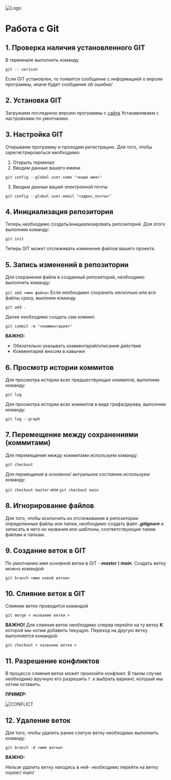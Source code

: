 ![Logo](Git-Logo-2Color.png)
# Работа с  Git 
## 1. Проверка наличия установленного GIT 
 В терминале выполнить команду 
 
 `git -- version`

Если GIT установлен, то появится сообщение с информацией о версии программы, иначе будет сообщение об ошибке/

## 2. Установка GIT
 Загружаем последнюю версию программы с 
  [сайта](https://git-scm.com/download/)
 Устанавливаем с настройками по умолчанию.

## 3. Настройка GIT
Открываем программу и проходим регистрацию.
Для того, чтобы зарегистрироваться необходимо:

1. Открыть терминал
2. Вводим данные вашего имени 

`git config --global user.name "<ваше имя>"`

3. Вводим данные вашей электронной почты

`git config --global user.email "<адрес_почты>"`

## 4. Инициализация репозитория

Теперь необходимо создать/инициализировать репозиторий.
Для этого выполним команду:

`git init`

Теперь GIT может отслеживать изменения файлов вашего проекта.

## 5. Запись изменений в репозитории

Для сохранения файла в созданный репозиторий, необходимо выполнить команду:

`
 git add <имя файла>
`
Если необходимо сохранить несколько или все файлы сразу, выолним команду 

`
 git add .
`

Далее необходимо создать сам коммит.

`
git commit -m "<комментария>"
`

 **ВАЖНО:** 

* Обязательно указывать комментарий/описание действия
* Комментарий вносим в кавычки

## 6. Просмотр истории коммитов
Для просмотра истории всех предшествующих коммитов, выполним команду:

 `
git log
 `

Для просмотра истории всех коммитов в виде графа/дерева, выполним команду:
 
 `
git log --graph
 `
## 7. Перемещение между сохранениями (коммитами)

Для перемещения между коммитами используем команду:

`
git checkout
 `

 Для пермещения в основное/ актуальное состояние используем команду:

 `
git checkout master
 `  или  `
git checkout main
 `

 ## 8. Игнорирование файлов
Для того, чтобы исключить из отслеживания в репозитории определенные файлы или папки, необходимо создать файл ***.gitignore*** и записать в него их названия или шаблоны, соответствующие таким файлам и папкам.

## 9. Создание веток в GIT
По умолчанию имя основной ветки в GIT - ***master \ main***.
 Создать ветку можно командой:
  ```
git branch <имя новой ветки>
  ```

## 10. Слияние веток в GIT

Слияние веток проводится командой 
```
git merge < название ветки >
  ```
 **ВАЖНО!**
 Для слияния веток необходимо сперва перейти на ту ветку  **К** которой мы хотим добавить текущую. 
 Переход на другую ветку выполняется командой:

 ```
git checkout < название ветки >
  ```
  
  ## 11. Разрешение конфликтов

  В процессе слияния веток может произойти конфликт.
  В таком случае необходимо вручную его разрешить т
  .е выбрать вариант, который мы хотим оставить.

  **ПРИМЕР:**
  
  ![CONFLICT](conflict.png)

## 12. Удаление веток

 Для того, чтобы удалить ранее слитую ветку необходимо выполнить команду:

   ```
git branch -d <имя ветки>
  ```

**ВАЖНО:**

Нельзя удалить ветку находясь в ней- необходимо перейти на ветку  master/ main!
